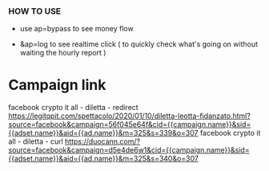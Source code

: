 ### HOW TO USE

- use ap=bypass to see money flow

- &ap=log to see realtime click ( to quickly check what's going on without waiting the hourly report )

# Campaign link

facebook crypto it all   - diletta - redirect    https://legitqpit.com/spettacolo/2020/01/10/diletta-leotta-fidanzato.html?source=facebook&campaign=56f045e64f&cid={{campaign.name}}&sid={{adset.name}}&aid={{ad.name}}&m=325&s=339&o=307
facebook crypto it all   - diletta - curl    https://duocann.com/?source=facebook&campaign=d5e4de6w1&cid={{campaign.name}}&sid={{adset.name}}&aid={{ad.name}}&m=325&s=340&o=307


